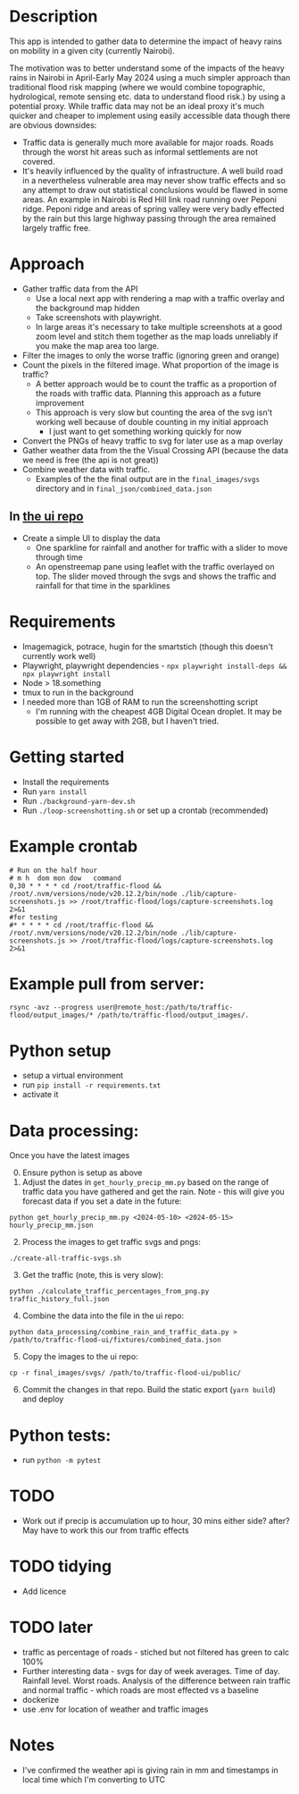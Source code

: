 # Description

This app is intended to gather data to determine the impact of heavy rains on mobility in a given city (currently Nairobi).

The motivation was to better understand some of the impacts of the heavy rains in Nairobi in April-Early May 2024 using a much simpler approach than traditional flood risk mapping (where we would combine topographic, hydrological, remote sensing etc. data to understand flood risk.) by using a potential proxy. While traffic data may not be an ideal proxy it's much quicker and cheaper to implement using easily accessible data though there are obvious downsides:

-   Traffic data is generally much more available for major roads. Roads through the worst hit areas such as informal settlements are not covered.
-   It's heavily influenced by the quality of infrastructure. A well build road in a nevertheless vulnerable area may never show traffic effects and so any attempt to draw out statistical conclusions would be flawed in some areas. An example in Nairobi is Red Hill link road running over Peponi ridge. Peponi ridge and areas of spring valley were very badly effected by the rain but this large highway passing through the area remained largely traffic free.

# Approach

-   Gather traffic data from the API
    -   Use a local next app with rendering a map with a traffic overlay and the background map hidden
    -   Take screenshots with playwright.
    -   In large areas it's necessary to take multiple screenshots at a good zoom level and stitch them together as the map loads unreliably if you make the map area too large.
-   Filter the images to only the worse traffic (ignoring green and orange)
-   Count the pixels in the filtered image. What proportion of the image is traffic?
    -   A better approach would be to count the traffic as a proportion of the roads with traffic data. Planning this approach as a future improvement
    -   This approach is very slow but counting the area of the svg isn't working well because of double counting in my initial approach
        -   I just want to get something working quickly for now
-   Convert the PNGs of heavy traffic to svg for later use as a map overlay
-   Gather weather data from the the Visual Crossing API (because the data we need is free (the api is not great))
-   Combine weather data with traffic.
    -   Examples of the the final output are in the `final_images/svgs` directory and in `final_json/combined_data.json`

## In [the ui repo](https://github.com/jcbashdown/traffic-flood-ui)

-   Create a simple UI to display the data
    -   One sparkline for rainfall and another for traffic with a slider to move through time
    -   An openstreemap pane using leaflet with the traffic overlayed on top. The slider moved through the svgs and shows the traffic and rainfall for that time in the sparklines

# Requirements

-   Imagemagick, potrace, hugin for the smartstich (though this doesn't currently work well)
-   Playwright, playwright dependencies - `npx playwright install-deps && npx playwright install`
-   Node > 18.something
-   tmux to run in the background
-   I needed more than 1GB of RAM to run the screenshotting script
    -   I'm running with the cheapest 4GB Digital Ocean droplet. It may be possible to get away with 2GB, but I haven't tried.

# Getting started

-   Install the requirements
-   Run `yarn install`
-   Run `./background-yarn-dev.sh`
-   Run `./loop-screenshotting.sh` or set up a crontab (recommended)

# Example crontab

```
# Run on the half hour
# m h  dom mon dow   command
0,30 * * * * cd /root/traffic-flood && /root/.nvm/versions/node/v20.12.2/bin/node ./lib/capture-screenshots.js >> /root/traffic-flood/logs/capture-screenshots.log 2>&1
#for testing
#* * * * * cd /root/traffic-flood && /root/.nvm/versions/node/v20.12.2/bin/node ./lib/capture-screenshots.js >> /root/traffic-flood/logs/capture-screenshots.log 2>&1
```

# Example pull from server:

```
rsync -avz --progress user@remote_host:/path/to/traffic-flood/output_images/* /path/to/traffic-flood/output_images/.

```

# Python setup

-   setup a virtual environment
-   run `pip install -r requirements.txt`
-   activate it

# Data processing:

Once you have the latest images

0. Ensure python is setup as above
1. Adjust the dates in `get_hourly_precip_mm.py` based on the range of traffic data you have gathered and get the rain. Note - this will give you forecast data if you set a date in the future:

```
python get_hourly_precip_mm.py <2024-05-10> <2024-05-15> hourly_precip_mm.json
```

2. Process the images to get traffic svgs and pngs:

```
./create-all-traffic-svgs.sh
```

3. Get the traffic (note, this is very slow):

```
python ./calculate_traffic_percentages_from_png.py traffic_history_full.json
```

4. Combine the data into the file in the ui repo:

```
python data_processing/combine_rain_and_traffic_data.py > /path/to/traffic-flood-ui/fixtures/combined_data.json
```

5. Copy the images to the ui repo:

```
cp -r final_images/svgs/ /path/to/traffic-flood-ui/public/
```

6. Commit the changes in that repo. Build the static export (`yarn build`) and deploy

# Python tests:

-   run `python -m pytest`

# TODO

-   Work out if precip is accumulation up to hour, 30 mins either side? after? May have to work this our from traffic effects

# TODO tidying

-   Add licence

# TODO later

-   traffic as percentage of roads - stiched but not filtered has green to calc 100%
-   Further interesting data - svgs for day of week averages. Time of day. Rainfall level. Worst roads. Analysis of the difference between rain traffic and normal traffic - which roads are most effected vs a baseline
-   dockerize
-   use .env for location of weather and traffic images

# Notes

-   I've confirmed the weather api is giving rain in mm and timestamps in local time which I'm converting to UTC
